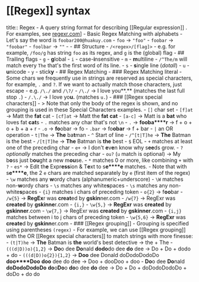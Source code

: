 # [[Regex]] syntax
title:: Regex
	- A query string format for describing [[Regular expression]] . For examples, see [regexr.com](https://regexr.com/)]
		- Basic Regex Matching with alphabets
			- Let's say the word is `foobar200@huakuy.com`
			- `foo` -> `"foo"`
			- `foobar` -> `"foobar"`
			- `foolbar` -> `""`
			-
	- ## Structure
		- `/<regex>/[flag]>`
		- e.g. for example, `/foo/g` has string `foo` as its regex, and `g` is the (global) flag
	- ## Trailing flags
		- `g` - **g**lobal
		- `i` - case-**i**nsensitive
		- `m` - **m**ultiline
			- `/^The/m` will match every `The` that's the first word of its line.
		- `s` - **s**ingle line (_dotall_)
		- `u` - **u**nicode
		- `y` - stick**y**
	- ## Regex Matching
		- ### Regex Matching literal
			- Some chars we frequently use in strings are reserved as special characters, for example, `.` and `?`. If we want to actually match those characters, just escape - e.g. `/\./` and `/\?/`
			- `/\./` -> I love you**.** (matches the last full stop `.`)
			- `/.\./` -> I love yo**u.** (matches `u.`)
		- ### [[Regex special characters]]
			- > Note that only the body of the regex is shown, and no grouping is used in these Special Characters examples.
			- `[]` char set
				- `[f]at` -> Matt the **fat** cat
				- `[cf]at` -> Matt the **fat** **cat**
				- `[a-c]` -> Matt is a **bat** who loves fat **cat**s
			- `.` matches any char that's not `\n`
				- `.` -> **f****o****o****b****a****r** -> f + o + o + b + a + r
				- `.o` -> **fo**obar -> fo
				- `.bar` -> fo**obar** -> f + bar
			- `|` an OR operation
				- `t|The` -> **The** ba**t**man
			- `^` Start of line
				- `/^[t|T]he` -> **The** Batman is the best
				- `/[t|T]he` -> **The** Batman is **the** best
			- `$` EOL
			- `+` matches at least one of the preceding char
				- `e+` -> I don't **e**v**e**n know why s**ee**ds grow.
			- `?` _optionally_ matches the preceding char
				- `ou?` (`u` match is optional) -> My b**o**ss just b**ou**ght a new m**ou**se.
			- `*` matches 0 or more, like combining `+` with `?`
				- `es*` -> Edit th**e** Expr**ess**ion & T**e**xt to s**e****e** matches.
					- Note that with s**e****e**, the 2 `e` chars are matched separately by `e` (first item of the regex)
			- `\w` matches any **w**ordy chars (alphanumeric+underscore)
			- `\W` matches non-**w**ordy chars
			- `\s` matches any white**s**paces
			- `\s` matches any non-white**s**paces
			- `{i}` matches i chars of preceding token
				- `o{2}` -> f**oo**bar
				- `/w{5}` -> **RegEx**r was **creat**ed by **gskin**ner.com
				- `/w{7}` -> RegExr was **created** by **gskinne**r.com
				- `{i,}`
					- `\w{5,}` -> **RegExr** was **created** by **gskinner**.com
					- `\w{7,}` -> RegExr was **created** by **gskinner**.com
				- `{i,j}` matches between i to j chars of preceding token
					- `\w{5,6}` -> **RegExr** was **create**d by **gskinn**er.com
		- ### [[Regex grouping]]
			- Grouping is specified using parentheses `(regex)`
			- For example, we can use [[Regex grouping]] with the OR [[Regex special characters]] to match strings with more finesse:
				- `(t|T)he` -> **The** Batman is **the** world's best detective -> the + The
				- `(((d|D))o){1,2}` -> **Do**o dee **Do**nald **dodo**do dee **do** dee -> Do + Do + dodo + do
				- `(((d|D))o{2}){1,2}` -> **Doo** dee Donald doDodoDodoDo **doo****Doo** **doo** dee do dee -> Doo + dooDoo + doo
				- **Do**o dee **Do**nald **doDodoDodoDo** **do**o**Do**o **do**o dee **do** dee -> Do + Do + doDodoDodoDo + doDo + do do